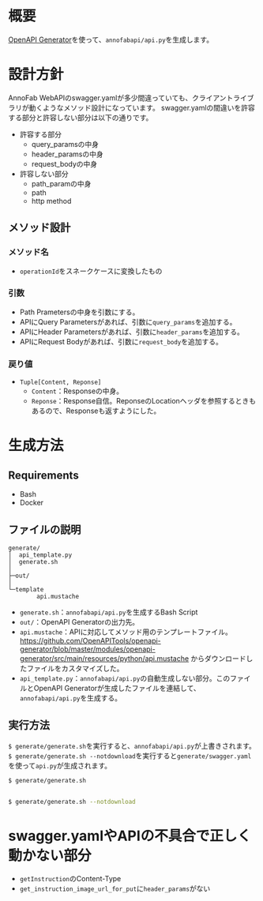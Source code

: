 # 概要
[OpenAPI Generator](https://github.com/OpenAPITools/openapi-generator)を使って、`annofabapi/api.py`を生成します。


# 設計方針
AnnoFab WebAPIのswagger.yamlが多少間違っていても、クライアントライブラリが動くようなメソッド設計になっています。
swagger.yamlの間違いを許容する部分と許容しない部分は以下の通りです。

* 許容する部分
    * query_paramsの中身
    * header_paramsの中身
    * request_bodyの中身
* 許容しない部分
    * path_paramの中身
    * path
    * http method


## メソッド設計
### メソッド名
* `operationId`をスネークケースに変換したもの

### 引数
* Path Prametersの中身を引数にする。
* APIにQuery Parametersがあれば、引数に`query_params`を追加する。
* APIにHeader Parametersがあれば、引数に`header_params`を追加する。
* APIにRequest Bodyがあれば、引数に`request_body`を追加する。

### 戻り値
* `Tuple[Content, Reponse]`
    * `Content`：Responseの中身。
    * `Reponse`：Response自信。ReponseのLocationヘッダを参照するときもあるので、Responseも返すようにした。


# 生成方法

## Requirements
* Bash
* Docker

## ファイルの説明

```
generate/
│  api_template.py
│  generate.sh
│
├─out/
│  
└─template
        api.mustache

```

* `generate.sh`：`annofabapi/api.py`を生成するBash Script
* `out/`：OpenAPI Generatorの出力先。
* `api.mustache`：APIに対応してメソッド用のテンプレートファイル。https://github.com/OpenAPITools/openapi-generator/blob/master/modules/openapi-generator/src/main/resources/python/api.mustache からダウンロードしたファイルをカスタマイズした。
* `api_template.py`：`annofabapi/api.py`の自動生成しない部分。このファイルとOpenAPI Generatorが生成したファイルを連結して、`annofabapi/api.py`を生成する。

## 実行方法

`$ generate/generate.sh`を実行すると、`annofabapi/api.py`が上書きされます。
`$ generate/generate.sh --notdownload`を実行すると`generate/swagger.yaml`を使って`api.py`が生成されます。


```bash
$ generate/generate.sh


$ generate/generate.sh --notdownload

```


# swagger.yamlやAPIの不具合で正しく動かない部分

* `getInstruction`のContent-Type
* `get_instruction_image_url_for_put`に`header_params`がない

